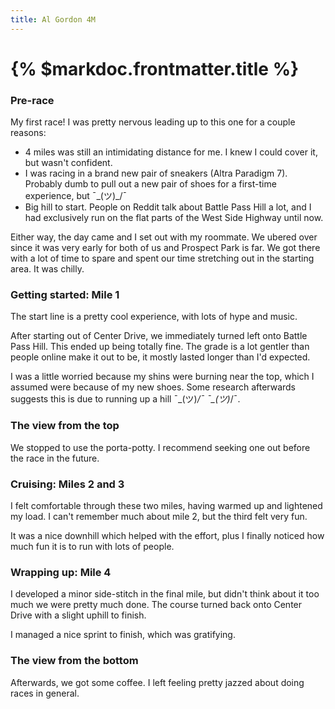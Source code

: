 ```yaml
---
title: Al Gordon 4M
---
```


# {% $markdoc.frontmatter.title %}


### Pre-race
My first race! I was pretty nervous leading up to this one for a couple reasons:

- 4 miles was still an intimidating distance for me. I knew I could cover it, but wasn't confident.
- I was racing in a brand new pair of sneakers (Altra Paradigm 7). Probably dumb to pull out a new pair of shoes for a first-time experience, but ¯\_(ツ)_/¯
- Big hill to start. People on Reddit talk about Battle Pass Hill a lot, and I had exclusively run on the flat parts of the West Side Highway until now.

Either way, the day came and I set out with my roommate. We ubered over since it was very early for both of us and Prospect Park is far. We got there with a lot of time to spare and spent our time stretching out in the starting area. It was chilly.

### Getting started: Mile 1
The start line is a pretty cool experience, with lots of hype and music.

After starting out of Center Drive, we immediately turned left onto Battle Pass Hill. This ended up being totally fine. The grade is a lot gentler than people online make it out to be, it mostly lasted longer than I'd expected.

I was a little worried because my shins were burning near the top, which I assumed were because of my new shoes. Some research afterwards suggests this is due to running up a hill ¯\_(ツ)_/¯ ¯\_(ツ)_/¯.

### The view from the top
We stopped to use the porta-potty. I recommend seeking one out before the race in the future.

### Cruising: Miles 2 and 3
I felt comfortable through these two miles, having warmed up and lightened my load. I can't remember much about mile 2, but the third felt very fun.

It was a nice downhill which helped with the effort, plus I finally noticed how much fun it is to run with lots of people. 

### Wrapping up: Mile 4
I developed a minor side-stitch in the final mile, but didn't think about it too much we were pretty much done. The course turned back onto Center Drive with a slight uphill to finish. 

I managed a nice sprint to finish, which was gratifying.

### The view from the bottom
Afterwards, we got some coffee. I left feeling pretty jazzed about doing races in general.